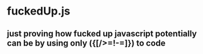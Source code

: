 # fuckedUp.js
## just proving how fucked up javascript potentially can be by using only ({[/>=!-=\]}) to code

